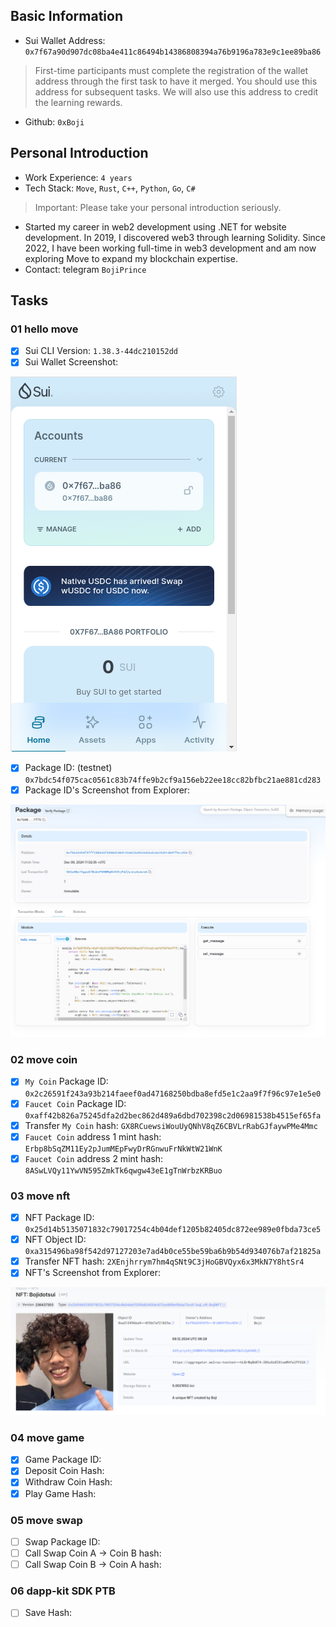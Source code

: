 ## Basic Information
- Sui Wallet Address: `0x7f67a90d907dc08ba4e411c86494b14386808394a76b9196a783e9c1ee89ba86`
> First-time participants must complete the registration of the wallet address through the first task to have it merged. You should use this address for subsequent tasks. We will also use this address to credit the learning rewards.
- Github: `0xBoji`

## Personal Introduction
- Work Experience: `4 years`
- Tech Stack: `Move`, `Rust`, `C++`, `Python`, `Go`, `C#`
> Important: Please take your personal introduction seriously.
- Started my career in web2 development using .NET for website development. In 2019, I discovered web3 through learning Solidity. Since 2022, I have been working full-time in web3 development and am now exploring Move to expand my blockchain expertise.
- Contact: telegram `BojiPrince`

## Tasks

### 01 hello move
- [x] Sui CLI Version: `1.38.3-44dc210152dd`
- [x] Sui Wallet Screenshot:

![Sui Wallet](./images/sui-wallet.png)
- [x] Package ID: (testnet) `0x7bdc54f075cac0561c83b74ffe9b2cf9a156eb22ee18cc82bfbc21ae881cd283`
- [x] Package ID's Screenshot from Explorer: 

![Package Explorer](./images/package-id.png)

### 02 move coin
- [x] `My Coin` Package ID: `0x2c26591f243a93b214faeef0ad47168250bdba8efd5e1c2aa9f7f96c97e1e5e0`
- [x] `Faucet Coin` Package ID: `0xaff42b826a75245dfa2d2bec862d489a6dbd702398c2d06981538b4515ef65fa`
- [x] Transfer `My Coin` hash: `GX8RCuewsiWouUyQNhV8qZ6CBVLrRabGJfaywPMe4Mmc`
- [x] `Faucet Coin` address 1 mint hash: `Erbp8bSqZM11Ey2pJumMEpFwyDrRGnwuFrNkWtW21WnK`
- [x] `Faucet Coin` address 2 mint hash: `8ASwLVQy11YwVN595ZmkTk6qwgw43eE1gTnWrbzKRBuo`

### 03 move nft
- [x] NFT Package ID: `0x25d14b5135071832c79017254c4b04def1205b82405dc872ee989e0fbda73ce5`
- [x] NFT Object ID: `0xa315496ba98f542d97127203e7ad4b0ce55be59ba6b9b54d934076b7af21825a`
- [x] Transfer NFT hash: `2XEnjhrrym7hm4qSNt9C3jHoGBVQyx6x3MkN7Y8htSr4`
- [x] NFT's Screenshot from Explorer:

![NFT Explorer](./images/nft-screenshot.png)

### 04 move game
- [x] Game Package ID:
- [x] Deposit Coin Hash:
- [x] Withdraw Coin Hash:
- [x] Play Game Hash:

### 05 move swap
- [ ] Swap Package ID:
- [ ] Call Swap Coin A -> Coin B hash:
- [ ] Call Swap Coin B -> Coin A hash:

### 06 dapp-kit SDK PTB
- [ ] Save Hash:
